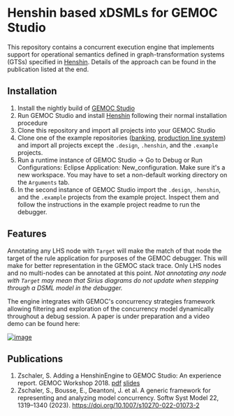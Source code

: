 # Henshin based xDSMLs for GEMOC Studio

This repository contains a concurrent execution engine that implements support for operational semantics defined in graph-transformation systems (GTSs) specified in [Henshin](https://www.eclipse.org/henshin/). Details of the approach can be found in the publication listed at the end.

## Installation

1. Install the nightly build of [GEMOC Studio](http://gemoc.org/studio.html)
2. Run GEMOC Studio and install [Henshin](https://www.eclipse.org/henshin/) following their normal installation procedure
3. Clone this repository and import all projects into your GEMOC Studio
4. Clone one of the example repositories ([banking](https://github.com/szschaler/banking_language), [production line system](https://github.com/szschaler/pls_language)) and import all projects except the `.design`, `.henshin`, and the `.example` projects.
5. Run a runtime instance of GEMOC Studio -> Go to Debug or Run Configurations: Eclipse Application: New_configuration. Make sure it's a new workspace. You may have to set a non-default working directory on the `Arguments` tab.
6. In the second instance of GEMOC Studio import the `.design`, `.henshin`, and the `.example` projects from the example project. Inspect them and follow the instructions in the example project readme to run the debugger.

## Features

Annotating any LHS node with `Target` will make the match of that node the target of the rule application for purposes of the GEMOC debugger. This will make for better representation in the GEMOC stack trace. Only LHS nodes and no multi-nodes can be annotated at this point. *Not annotating any node with `Target` may mean that Sirius diagrams do not update when stepping through a DSML model in the debugger.*

The engine integrates with GEMOC's concurrency strategies framework allowing filtering and exploration of the concurrency model dynamically throughout a debug session. A paper is under preparation and a video demo can be found here:

[![image](https://user-images.githubusercontent.com/7057319/112985703-6d30db00-9158-11eb-9669-77a6a1f900b4.png)](https://uncloud.univ-nantes.fr/index.php/s/dz5aM8FRrDMtz3c?dir=undefined&openfile=471125365)


## Publications

1. Zschaler, S. Adding a HenshinEngine to GEMOC Studio: An experience report. GEMOC Workshop 2018.
[pdf](http://www.steffen-zschaler.de/download.php?type=pdf&id=123) [slides](http://gemoc.org/pub/20181015-GEMOC18/gemoc18-zschaler-slides.pdf)
2. Zschaler, S., Bousse, E., Deantoni, J. et al. A generic framework for representing and analyzing model concurrency. Softw Syst Model 22, 1319–1340 (2023). https://doi.org/10.1007/s10270-022-01073-2